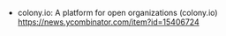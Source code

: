 - colony.io: A platform for open organizations (colony.io) https://news.ycombinator.com/item?id=15406724
